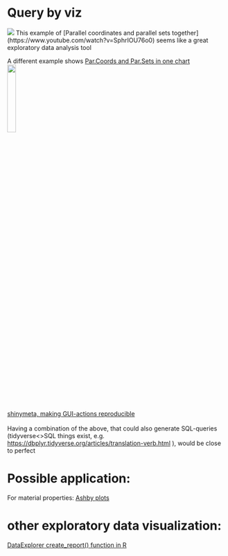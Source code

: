 # Query by viz

<img src="https://repository-images.githubusercontent.com/257705174/bf43bf80-787f-11eb-90fb-902c4aa0c841">
This example of [Parallel coordinates and parallel sets together](https://www.youtube.com/watch?v=SphrIOU76o0) seems like a great exploratory data analysis tool

A different example shows [Par.Coords and Par.Sets in one chart](https://mobile.twitter.com/xangregg/status/1351639103293583360)
<img src="https://pbs.twimg.com/media/EsH8AeqW8AMIgtm?format=webp&name=medium" width="20%"/><br><br>
[shinymeta, making GUI-actions reproducible](https://www.r-bloggers.com/2019/07/shinymeta%e2%80%8a-%e2%80%8aa-revolution-for-reproducibility-2/)
<br><br>
Having a combination of the above, that could also generate SQL-queries (tidyverse<>SQL things exist, e.g. https://dbplyr.tidyverse.org/articles/translation-verb.html ), would be close to perfect

# Possible application:

For material properties: [Ashby plots](https://en.m.wikipedia.org/wiki/Material_selection#Ashby_plots)

# other exploratory data visualization:

[DataExplorer create_report() function in R](https://www.youtube.com/watch?v=A5e2ZajMFfY)

